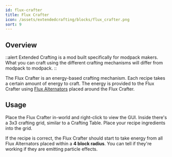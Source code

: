 ```yaml
---
id: flux-crafter
title: Flux Crafter
icon: /assets/extendedcrafting/blocks/flux_crafter.png
sort: 9
---
```


## Overview

::alert
Extended Crafting is a mod built specifically for modpack makers. What you can craft using the different crafting mechanisms will differ from modpack to modpack.
::

The Flux Crafter is an energy-based crafting mechanism. Each recipe takes a certain amount of energy to craft. The energy is provided to the Flux Crafter using [Flux Alternators](flux-alternator.md) placed around the Flux Crafter.

## Usage

Place the Flux Crafter in-world and right-click to view the GUI. Inside there's a 3x3 crafting grid, similar to a Crafting Table. Place your recipe ingredients into the grid.

If the recipe is correct, the Flux Crafter should start to take energy from all Flux Alternators placed within a **4 block radius**. You can tell if they're working if they are emitting particle effects.
